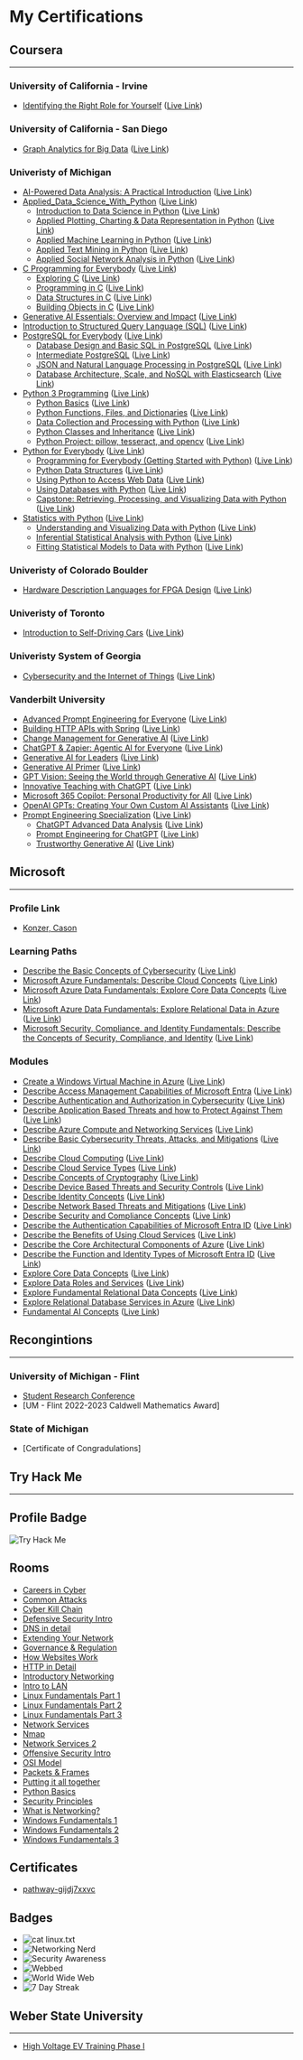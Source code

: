 # My Certifications

## Coursera

---

### University of California - Irvine

- [Identifying the Right Role for Yourself](https://www.coursera.org/learn/identifying-right-datascience-ai-role) ([Live Link](https://coursera.org/share/b5eb51ed5af6bede8af8a98285954a21))

### University of California - San Diego

- [Graph Analytics for Big Data](https://www.coursera.org/learn/big-data-graph-analytics) ([Live Link](https://www.coursera.org/account/accomplishments/certificate/ZTZZBDR6PUJ3))

### Univeristy of Michigan

- [AI-Powered Data Analysis: A Practical Introduction](https://www.coursera.org/learn/ai-powered-data-analysis-a-practical-introduction) ([Live Link](https://coursera.org/share/662e35adaa793c3dc4b14909dbf9f86c))
- [Applied_Data_Science_With_Python](https://www.coursera.org/specializations/data-science-python) ([Live Link](https://coursera.org/share/50689af784f70853be50eb6309df79b5))
  - [Introduction to Data Science in Python](https://www.coursera.org/learn/python-data-analysis) ([Live Link](https://coursera.org/share/e10dc0ee00b0c2178f5208706445f829))
  - [Applied Plotting, Charting &amp; Data Representation in Python](https://www.coursera.org/learn/python-plotting) ([Live Link](https://coursera.org/share/1ddfbccfe3a51b13b04fb2cbf4942da4))
  - [Applied Machine Learning in Python](https://www.coursera.org/learn/python-machine-learning) ([Live Link](https://coursera.org/share/0dd0a7cb0c08a4c6d656ca1d906d61d3))
  - [Applied Text Mining in Python](https://www.coursera.org/learn/python-text-mining) ([Live Link](https://coursera.org/share/0a7b85b3e93bf46b6aba1836f5ffcfd0))
  - [Applied Social Network Analysis in Python](https://www.coursera.org/learn/python-social-network-analysis) ([Live Link](https://coursera.org/share/aa2e4c789dc4da234ebf0d144a8230a7))
- [C Programming for Everybody](https://www.coursera.org/specializations/c-programming-for-everybody) ([Live Link](https://coursera.org/share/75b05710908af2dccac0ae5db8d593af))
  - [Exploring C](https://www.coursera.org/learn/exploring-c) ([Live Link](https://coursera.org/share/d7daf5cee0f1a5c871e3dc241acab814))
  - [Programming in C](https://www.coursera.org/learn/programming-c) ([Live Link](https://coursera.org/share/d69ba972fd2aae7e103fa96ebd750f3a))
  - [Data Structures in C](https://www.coursera.org/learn/data-structures-in-c) ([Live Link](https://coursera.org/share/31ce129d566f7776476c4f7358655831))
  - [Building Objects in C](https://www.coursera.org/learn/building-objects-in-c) ([Live Link](https://coursera.org/share/50cdbdedf71f2b8ad982a46342ff7092))
- [Generative AI Essentials: Overview and Impact](https://www.coursera.org/learn/generative-ai-essentials) ([Live Link](https://coursera.org/share/a49ce78f32598339835b1e60f5d6b3ce))
- [Introduction to Structured Query Language (SQL)](https://www.coursera.org/learn/intro-sql) ([Live Link](https://coursera.org/share/8be777a63f99bbe3f6e786d54cc09333))
- [PostgreSQL for Everybody](https://www.coursera.org/specializations/postgresql-for-everybody) ([Live Link](https://coursera.org/share/92405746137215a5cea0723a121f498b))
  - [Database Design and Basic SQL in PostgreSQL](https://www.coursera.org/learn/database-design-postgresql?specialization=postgresql-for-everybody) ([Live Link](https://coursera.org/share/b9c75fb57b56cc06b5fd959e12b48788))
  - [Intermediate PostgreSQL](https://www.coursera.org/learn/intermediate-postgresql) ([Live Link](https://coursera.org/share/ac4d33dd88fedf990f34c5a3ad08d833))
  - [JSON and Natural Language Processing in PostgreSQL](https://www.coursera.org/learn/json-natural-language-processing-postgresql) ([Live Link](https://www.coursera.org/account/accomplishments/certificate/726FLWZUJ7MJ))
  - [Database Architecture, Scale, and NoSQL with Elasticsearch](https://www.coursera.org/learn/database-architecture-scale-nosql-elasticsearch-postgresql) ([Live Link](https://coursera.org/share/524412fab862d9966f1480c531b8d05e))
- [Python 3 Programming](https://www.coursera.org/specializations/python-3-programming) ([Live Link](https://coursera.org/share/240cf8b67a5ccad6cf4fa428ad75eb35))
  - [Python Basics](https://www.coursera.org/learn/python-basics) ([Live Link](https://coursera.org/share/44936c92ae999662ff3ce912d8791b09))
  - [Python Functions, Files, and Dictionaries](https://www.coursera.org/programs/university-of-michigan-coursera-learning-program-1egh5?authProvider=umich&currentTab=MY_COURSES&productId=Uw_dZt1UEeiKDQqUtLvFaA&productType=course&showMiniModal=true) ([Live Link](https://coursera.org/share/1459db87b727735465d721e09327b869))
  - [Data Collection and Processing with Python](https://www.coursera.org/learn/data-collection-processing-python) ([Live Link](https://coursera.org/share/85b4f200c330d8536aac238a744282fb))
  - [Python Classes and Inheritance](https://www.coursera.org/learn/python-classes-inheritance) ([Live Link](https://coursera.org/share/e0e7e207dd8ab89db385bc58f60e3fca))
  - [Python Project: pillow, tesseract, and opencv](https://www.coursera.org/learn/python-project) ([Live Link](https://coursera.org/share/ac70cf287d9a962bf1f3854c329d1d12))
- [Python for Everybody](https://www.coursera.org/specializations/python) ([Live Link](https://www.coursera.org/account/accomplishments/specialization/certificate/L7PXE3BS6CS5))
  - [Programming for Everybody (Getting Started with Python)](https://www.coursera.org/learn/python) ([Live Link](https://coursera.org/share/28fe2ed5efa120813a2ebf4a27dacb60))
  - [Python Data Structures](https://www.coursera.org/learn/python-data) ([Live Link](https://coursera.org/share/de190771527f38727937ac70111b0c44))
  - [Using Python to Access Web Data](https://www.coursera.org/learn/python-network-data?specialization=python) ([Live Link](https://www.coursera.org/account/accomplishments/certificate/ZNKRC2DRYCX2))
  - [Using Databases with Python](https://www.coursera.org/learn/python-databases) ([Live Link](https://www.coursera.org/account/accomplishments/certificate/UUL6DUT8YWK7))
  - [Capstone: Retrieving, Processing, and Visualizing Data with Python](https://www.coursera.org/learn/python-data-visualization) ([Live Link](https://www.coursera.org/account/accomplishments/certificate/Z97FAHBCV7EV))
- [Statistics with Python](https://www.coursera.org/specializations/statistics-with-python) ([Live Link](https://www.coursera.org/account/accomplishments/specialization/certificate/W6R32M6CJWJM))
  - [Understanding and Visualizing Data with Python](https://www.coursera.org/learn/understanding-visualization-data) ([Live Link](https://coursera.org/share/63b9492347cad248a5138ae01dcffef6))
  - [Inferential Statistical Analysis with Python](https://www.coursera.org/learn/inferential-statistical-analysis-python) ([Live Link](https://coursera.org/share/390e8f12c521a1aaa9cc4c5c17b7b1b6))
  - [Fitting Statistical Models to Data with Python](https://www.coursera.org/learn/fitting-statistical-models-data-python) ([Live Link](https://www.coursera.org/account/accomplishments/certificate/DN3CYBLHACMV))

### Univeristy of Colorado Boulder

- [Hardware Description Languages for FPGA Design](https://www.coursera.org/learn/fpga-hardware-description-languages) ([Live Link](https://coursera.org/share/48202fb98750a90f6905dccfd48f1a49))

### Univeristy of Toronto

- [Introduction to Self-Driving Cars](https://www.coursera.org/learn/intro-self-driving-cars) ([Live Link](https://coursera.org/share/f067f2a02c3fcb74cd4c809c2f0cc357))

### Univeristy System of Georgia

- [Cybersecurity and the Internet of Things](https://www.coursera.org/learn/iot-cyber-security) ([Live Link](https://coursera.org/share/c30f693909ec428c290929e950092cdb))

### Vanderbilt University

- [Advanced Prompt Engineering for Everyone](https://www.coursera.org/learn/advanced-prompt-engineering-for-everyone) ([Live Link](https://coursera.org/share/4399a873b1be324d7b9bfe749e604a21))
- [Building HTTP APIs with Spring](https://www.coursera.org/learn/java-spring) ([Live Link](https://coursera.org/share/487bbc41e5ed499eb9936571f99197c9))
- [Change Management for Generative AI](https://www.coursera.org/learn/change-management-generative-ai) ([Live Link](https://coursera.org/share/be3cbd1e8d3892a071aeea496275a2f1))
- [ChatGPT &amp; Zapier: Agentic AI for Everyone](https://www.coursera.org/learn/agentic-ai-chatgpt-zapier) ([Live Link](https://coursera.org/share/77434fded5ec2a573b79365df2d641f2))
- [Generative AI for Leaders](https://www.coursera.org/learn/generative-ai-for-leaders) ([Live Link](https://coursera.org/share/9a3e215771b73016ad9a496da8275af8))
- [Generative AI Primer](https://www.coursera.org/learn/generative-ai) ([Live Link](https://coursera.org/share/f656b9d3a31cd99264b670ed96809f0a))
- [GPT Vision: Seeing the World through Generative AI](https://www.coursera.org/learn/gpt-vision) ([Live Link](https://coursera.org/share/ad63e60186e01c18dc107aaa5a002dac))
- [Innovative Teaching with ChatGPT](https://www.coursera.org/learn/chatgpt-innovative-teaching) ([Live Link](https://coursera.org/share/fa7fc9cf3f76c4ea6bf76fdf363f0359))
- [Microsoft 365 Copilot: Personal Productivity for All](https://www.coursera.org/learn/microsoft-365-copilot) ([Live Link](https://coursera.org/share/542ad11ffe1e24cd244a313eaf8e1358))
- [OpenAI GPTs: Creating Your Own Custom AI Assistants](https://www.coursera.org/learn/openai-custom-gpts) ([Live Link](https://coursera.org/share/e334c7790bce4a2bc674d4c817bda502))
- [Prompt Engineering Specialization](https://www.coursera.org/specializations/prompt-engineering) ([Live Link](https://coursera.org/share/8027248ed60988a25048527b4033f6d1))
  - [ChatGPT Advanced Data Analysis](https://www.coursera.org/learn/chatgpt-advanced-data-analysis) ([Live Link](https://coursera.org/share/0b45bee4e8333b4b3847a9a31490f516))
  - [Prompt Engineering for ChatGPT](https://www.coursera.org/learn/prompt-engineering) ([Live Link](https://coursera.org/share/b3513351119983b5715151f66dff9ee2))
  - [Trustworthy Generative AI](https://www.coursera.org/learn/trustworthy-generative-ai) ([Live Link](https://coursera.org/share/68ca90276c45dd3e216fad95b8d1c1f4))

## Microsoft

---

### Profile Link

- [Konzer, Cason](https://learn.microsoft.com/en-us/users/konzercason/)

### Learning Paths

- [Describe the Basic Concepts of Cybersecurity](https://learn.microsoft.com/en-us/training/paths/describe-basic-concepts-of-cybersecurity/) ([Live Link](https://learn.microsoft.com/api/achievements/share/en-us/KonzerCason/HAGPVFK8?sharingId=50E8975C059E097E))
- [Microsoft Azure Fundamentals: Describe Cloud Concepts](https://learn.microsoft.com/en-us/training/paths/microsoft-azure-fundamentals-describe-cloud-concepts/) ([Live Link](https://learn.microsoft.com/api/achievements/share/en-us/KonzerCason/WZG6GUJN?sharingId=50E8975C059E097E))
- [Microsoft Azure Data Fundamentals: Explore Core Data Concepts](https://learn.microsoft.com/en-us/training/paths/azure-data-fundamentals-explore-core-data-concepts/) ([Live Link](https://learn.microsoft.com/api/achievements/share/en-us/KonzerCason-0894/NY9LGTTF?sharingId=50E8975C059E097E))
- [Microsoft Azure Data Fundamentals: Explore Relational Data in Azure](https://learn.microsoft.com/en-us/training/paths/azure-data-fundamentals-explore-relational-data/) ([Live Link](https://learn.microsoft.com/api/achievements/share/en-us/KonzerCason/2BAKM5MV?sharingId=50E8975C059E097E))
- [Microsoft Security, Compliance, and Identity Fundamentals: Describe the Concepts of Security, Compliance, and Identity](https://learn.microsoft.com/en-us/training/paths/describe-concepts-of-security-compliance-identity/) ([Live Link](https://learn.microsoft.com/api/achievements/share/en-us/KonzerCason/HAGCCR48?sharingId=50E8975C059E097E))

### Modules

- [Create a Windows Virtual Machine in Azure](https://learn.microsoft.com/en-us/training/modules/create-windows-virtual-machine-in-azure/) ([Live Link](https://learn.microsoft.com/api/achievements/share/en-us/KonzerCason-0894/3RS5DL6H?sharingId=50E8975C059E097E))
- [Describe Access Management Capabilities of Microsoft Entra](https://learn.microsoft.com/en-us/training/modules/explore-access-management-capabilities/) ([Live Link](https://learn.microsoft.com/api/achievements/share/en-us/KonzerCason/9X9BKLBU?sharingId=50E8975C059E097E))
- [Describe Authentication and Authorization in Cybersecurity](https://learn.microsoft.com/en-us/training/modules/describe-authentication-authorization-cybersecurity/) ([Live Link](https://learn.microsoft.com/api/achievements/share/en-us/KonzerCason/UYT5SXV3?sharingId=50E8975C059E097E))
- [Describe Application Based Threats and how to Protect Against Them](https://learn.microsoft.com/en-us/training/modules/describe-application-based-threats-security-controls/) ([Live Link](https://learn.microsoft.com/api/achievements/share/en-us/KonzerCason/B6MN3SFD?sharingId=50E8975C059E097E))
- [Describe Azure Compute and Networking Services](https://learn.microsoft.com/en-us/training/modules/describe-azure-compute-networking-services/) ([Live Link](https://learn.microsoft.com/api/achievements/share/en-us/KonzerCason/87U7D6GW?sharingId=50E8975C059E097E))
- [Describe Basic Cybersecurity Threats, Attacks, and Mitigations](https://learn.microsoft.com/en-us/training/modules/describe-basic-cybersecurity-threats-attacks-mitigations/) ([Live Link](https://learn.microsoft.com/api/achievements/share/en-us/KonzerCason/N269V4WF?sharingId=50E8975C059E097E))
- [Describe Cloud Computing](https://learn.microsoft.com/en-us/training/modules/describe-cloud-compute/) ([Live Link](https://learn.microsoft.com/api/achievements/share/en-us/KonzerCason/UYTSJJL3?sharingId=50E8975C059E097E))
- [Describe Cloud Service Types](https://learn.microsoft.com/en-us/training/modules/describe-cloud-service-types/) ([Live Link](https://learn.microsoft.com/api/achievements/share/en-us/KonzerCason/2BNFNR9V?sharingId=50E8975C059E097E))
- [Describe Concepts of Cryptography](https://learn.microsoft.com/en-us/training/modules/describe-concepts-of-cryptography/) ([Live Link](https://learn.microsoft.com/api/achievements/share/en-us/KonzerCason/P5AZ6HK4?sharingId=50E8975C059E097E))
- [Describe Device Based Threats and Security Controls](https://learn.microsoft.com/en-us/training/modules/describe-device-based-threats-security-controls/) ([Live Link](https://learn.microsoft.com/api/achievements/share/en-us/KonzerCason/ESRMQ8MP?sharingId=50E8975C059E097E))
- [Describe Identity Concepts](https://learn.microsoft.com/en-us/training/modules/describe-identity-principles-concepts/) ([Live Link](https://learn.microsoft.com/api/achievements/share/en-us/KonzerCason/ES722T8P?sharingId=50E8975C059E097E))
- [Describe Network Based Threats and Mitigations](https://learn.microsoft.com/en-us/training/modules/describe-network-based-threats-mitigations/) ([Live Link](https://learn.microsoft.com/api/achievements/share/en-us/KonzerCason/3RSLUDDH?sharingId=50E8975C059E097E))
- [Describe Security and Compliance Concepts](https://learn.microsoft.com/en-us/training/modules/describe-security-concepts-methodologies/) ([Live Link](https://learn.microsoft.com/api/achievements/share/en-us/KonzerCason/3RL6SMDH?sharingId=50E8975C059E097E))
- [Describe the Authentication Capabilities of Microsoft Entra ID](https://learn.microsoft.com/en-us/training/modules/explore-authentication-capabilities/) ([Live Link](https://learn.microsoft.com/api/achievements/share/en-us/KonzerCason/N2WCSL3F?sharingId=50E8975C059E097E))
- [Describe the Benefits of Using Cloud Services](https://learn.microsoft.com/en-us/training/modules/describe-benefits-use-cloud-services/) ([Live Link](https://learn.microsoft.com/api/achievements/share/en-us/KonzerCason/CFDJD279?sharingId=50E8975C059E097E))
- [Describe the Core Architectural Components of Azure](https://learn.microsoft.com/en-us/training/modules/describe-core-architectural-components-of-azure/) ([Live Link](https://learn.microsoft.com/api/achievements/share/en-us/KonzerCason/3RLUE29H?sharingId=50E8975C059E097E))
- [Describe the Function and Identity Types of Microsoft Entra ID](https://learn.microsoft.com/en-us/training/modules/explore-basic-services-identity-types/) ([Live Link](https://learn.microsoft.com/api/achievements/share/en-us/KonzerCason/XMWVMSZY?sharingId=50E8975C059E097E))
- [Explore Core Data Concepts](https://learn.microsoft.com/en-us/training/modules/explore-core-data-concepts/) ([Live Link](https://learn.microsoft.com/api/achievements/share/en-us/KonzerCason-0894/CHKXQE89?sharingId=50E8975C059E097E))
- [Explore Data Roles and Services](https://learn.microsoft.com/en-us/training/modules/explore-roles-responsibilities-world-of-data/) ([Live Link](https://learn.microsoft.com/api/achievements/share/en-us/KonzerCason-0894/7MW46K9Z?sharingId=50E8975C059E097E))
- [Explore Fundamental Relational Data Concepts](https://learn.microsoft.com/en-us/training/modules/explore-relational-data-offerings/) ([Live Link](https://learn.microsoft.com/api/achievements/share/en-us/KonzerCason/UY6F95H3?sharingId=50E8975C059E097E))
- [Explore Relational Database Services in Azure](https://learn.microsoft.com/en-us/training/modules/explore-provision-deploy-relational-database-offerings-azure/) ([Live Link](https://learn.microsoft.com/api/achievements/share/en-us/KonzerCason/WZ37FEXN?sharingId=50E8975C059E097E))
- [Fundamental AI Concepts](https://learn.microsoft.com/en-us/training/modules/get-started-ai-fundamentals/) ([Live Link](https://learn.microsoft.com/api/achievements/share/en-us/KonzerCason/DC46LTRJ?sharingId=50E8975C059E097E))

## Recongintions

---

### University of Michigan - Flint

- [Student Research Conference](https://www.umflint.edu/research/student-research/student-research-conference-src/)
- [UM - Flint 2022-2023 Caldwell Mathematics Award]

### State of Michigan

- [Certificate of Congradulations]

## Try Hack Me

---

## Profile Badge 

![Try Hack Me](./TryHackMe/spoofkon.png)

## Rooms

- [Careers in Cyber](https://tryhackme.com/room/careersincyber)
- [Common Attacks](https://tryhackme.com/room/commonattacks)
- [Cyber Kill Chain](https://tryhackme.com/room/cyberkillchainzmt)
- [Defensive Security Intro](https://tryhackme.com/room/defensivesecurityintro)
- [DNS in detail](https://tryhackme.com/room/dnsindetail)
- [Extending Your Network](https://tryhackme.com/room/extendingyournetwork)
- [Governance & Regulation](https://tryhackme.com/room/cybergovernanceregulation)
- [How Websites Work](https://tryhackme.com/room/howwebsiteswork)
- [HTTP in Detail](https://tryhackme.com/room/httpindetail)
- [Introductory Networking](https://tryhackme.com/room/introtonetworking)
- [Intro to LAN](https://tryhackme.com/room/introtolan)
- [Linux Fundamentals Part 1](https://tryhackme.com/room/linuxfundamentalspart1)
- [Linux Fundamentals Part 2](https://tryhackme.com/room/linuxfundamentalspart2)
- [Linux Fundamentals Part 3](https://tryhackme.com/room/linuxfundamentalspart3)
- [Network Services](https://tryhackme.com/room/networkservices)
- [Nmap](https://tryhackme.com/room/furthernmap)
- [Network Services 2](https://tryhackme.com/room/networkservices2)
- [Offensive Security Intro](https://tryhackme.com/room/offensivesecurityintro)
- [OSI Model](https://tryhackme.com/room/osimodelzi)
- [Packets & Frames](https://tryhackme.com/room/packetsframes)
- [Putting it all together](https://tryhackme.com/room/puttingitalltogether)
- [Python Basics](https://tryhackme.com/room/pythonbasics)
- [Security Principles](https://tryhackme.com/room/securityprinciples)
- [What is Networking?](https://tryhackme.com/room/whatisnetworking)
- [Windows Fundamentals 1](https://tryhackme.com/room/windowsfundamentals1xbx)
- [Windows Fundamentals 2](https://tryhackme.com/room/windowsfundamentals2x0x)
- [Windows Fundamentals 3](https://tryhackme.com/room/windowsfundamentals3xzx)

## Certificates

- [pathway-gijdj7xxvc](https://tryhackme-certificates.s3-eu-west-1.amazonaws.com/THM-MW6DBEGPGO.pdf)

## Badges

- ![cat linux.txt](./TryHackMe/Badges/terminaled.png)
- ![Networking Nerd](./TryHackMe/Badges/network-fundamentals.png)
- ![Security Awareness](./TryHackMe/Badges/security-awareness.png)
- ![Webbed](./TryHackMe/Badges/web-fund.png)
- ![World Wide Web](./TryHackMe/Badges/world-wide-web.png)
- ![7 Day Streak](./TryHackMe/Badges/7-day-streak.png)

## Weber State University

---

- [High Voltage EV Training Phase I](https://continue.weber.edu/professional/programs/evtraining/phasei/)
